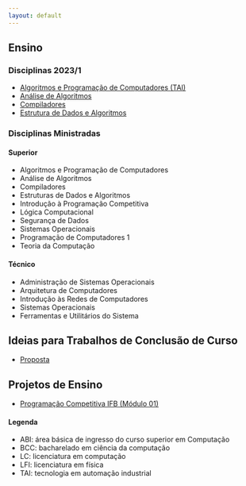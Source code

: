 ```yaml
---
layout: default
---
```


## Ensino


### Disciplinas 2023/1

- [Algoritmos e Programação de Computadores (TAI)](https://danielsaad.com/algoritmos-e-programacao-de-computadores)
- [Análise de Algoritmos](https://danielsaad.com/analise-de-algoritmos)
- [Compiladores](https://danielsaad.com/compiladores)
- [Estrutura de Dados e Algoritmos](https://danielsaad.com/estrutura-de-dados-e-algoritmos)

### Disciplinas Ministradas

#### Superior

- Algoritmos e Programação de Computadores
- Análise de Algoritmos
- Compiladores
- Estruturas de Dados e Algoritmos
- Introdução à Programação Competitiva
- Lógica Computacional
- Segurança de Dados
- Sistemas Operacionais
- Programação de Computadores 1
- Teoria da Computação


#### Técnico

- Administração de Sistemas Operacionais
- Arquitetura de Computadores
- Introdução às Redes de Computadores
- Sistemas Operacionais
- Ferramentas e Utilitários do Sistema

## Ideias para Trabalhos de Conclusão de Curso

- [Proposta](/assets/propostas-tcc/propostas.pdf)

## Projetos de Ensino

- [Programação Competitiva IFB (Módulo 01)](https://programacao-competitiva-ifb.github.io/programacao-competitiva-ifb/)

#### Legenda

- ABI: área básica de ingresso do curso superior em Computação
- BCC: bacharelado em ciência da computação
- LC: licenciatura em computação
- LFI: licenciatura em física
- TAI: tecnologia em automação industrial
